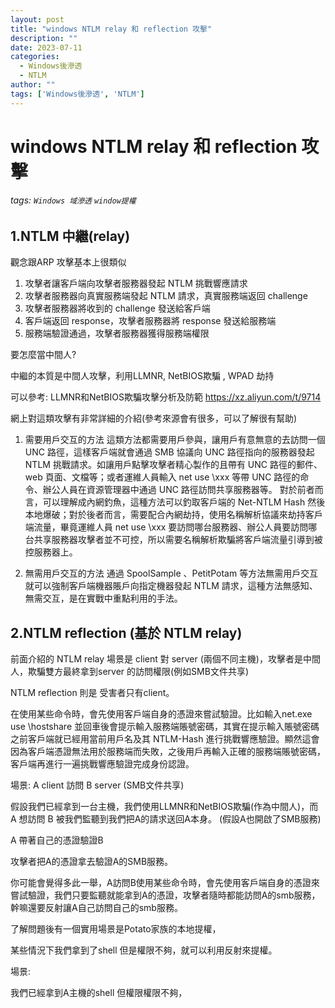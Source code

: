 ```yaml
---
layout: post
title: "windows NTLM relay 和 reflection 攻擊"
description: ""
date: 2023-07-11
categories:
  - Windows後滲透
  - NTLM
author: ""
tags: ['Windows後滲透', 'NTLM']
---
```




# windows NTLM relay 和 reflection 攻擊

###### tags: `Windows 域滲透` `window提權`

## 1.NTLM 中繼(relay) 

觀念跟ARP 攻擊基本上很類似

1. 攻擊者讓客戶端向攻擊者服務器發起 NTLM 挑戰響應請求
2. 攻擊者服務器向真實服務端發起 NTLM 請求，真實服務端返回 challenge
3. 攻擊者服務器將收到的 challenge 發送給客戶端
4. 客戶端返回 response，攻擊者服務器將 response 發送給服務端
5. 服務端驗證通過，攻擊者服務器獲得服務端權限


要怎麼當中間人?

中繼的本質是中間人攻擊，利用LLMNR, NetBIOS欺騙 , WPAD 劫持


可以參考:
LLMNR和NetBIOS欺騙攻擊分析及防範
https://xz.aliyun.com/t/9714




網上對這類攻擊有非常詳細的介紹(參考來源會有很多，可以了解很有幫助)


1. 需要用戶交互的方法
這類方法都需要用戶參與，讓用戶有意無意的去訪問一個 UNC 路徑，這樣客戶端就會通過 SMB 協議向 UNC 路徑指向的服務器發起 NTLM 挑戰請求。如讓用戶點擊攻擊者精心製作的且帶有 UNC 路徑的郵件、web 頁面、文檔等；或者運維人員輸入 net use \xxx 等帶 UNC 路徑的命令、辦公人員在資源管理器中通過 UNC 路徑訪問共享服務器等。
對於前者而言，可以理解成內網釣魚，這種方法可以釣取客戶端的 Net-NTLM Hash 然後本地爆破；對於後者而言，需要配合內網劫持，使用名稱解析協議來劫持客戶端流量，畢竟運維人員 net use \xxx 要訪問哪台服務器、辦公人員要訪問哪台共享服務器攻擊者並不可控，所以需要名稱解析欺騙將客戶端流量引導到被控服務器上。

2. 無需用戶交互的方法
通過 SpoolSample 、PetitPotam 等方法無需用戶交互就可以強制客戶端機器賬戶向指定機器發起 NTLM 請求，這種方法無感知、無需交互，是在實戰中重點利用的手法。







## 2.NTLM reflection (基於 NTLM relay)



前面介紹的 NTLM relay 場景是 client 對 server (兩個不同主機)，攻擊者是中間人，欺騙雙方最終拿到server 的訪問權限(例如SMB文件共享)


NTLM reflection 則是 受害者只有client。


在使用某些命令時，會先使用客戶端自身的憑證來嘗試驗證。比如輸入net.exe use \hostshare 並回車後會提示輸入服務端賬號密碼，其實在提示輸入賬號密碼之前客戶端就已經用當前用戶名及其 NTLM-Hash 進行挑戰響應驗證。顯然這會因為客戶端憑證無法用於服務端而失敗，之後用戶再輸入正確的服務端賬號密碼，客戶端再進行一遍挑戰響應驗證完成身份認證。



場景:
A client 訪問 B server (SMB文件共享)

假設我們已經拿到一台主機，我們使用LLMNR和NetBIOS欺騙(作為中間人)，而 A 想訪問 B 被我們監聽到我們把A的請求送回A本身。 (假設A也開啟了SMB服務)

A 帶著自己的憑證驗證B

攻擊者把A的憑證拿去驗證A的SMB服務。

你可能會覺得多此一舉，A訪問B使用某些命令時，會先使用客戶端自身的憑證來嘗試驗證，我們只要監聽就能拿到A的憑證，攻擊者隨時都能訪問A的smb服務，幹嘛還要反射讓A自己訪問自己的smb服務。



了解問題後有一個實用場景是Potato家族的本地提權，

某些情況下我們拿到了shell 但是權限不夠，就可以利用反射來提權。

場景:

我們已經拿到A主機的shell 但權限權限不夠，